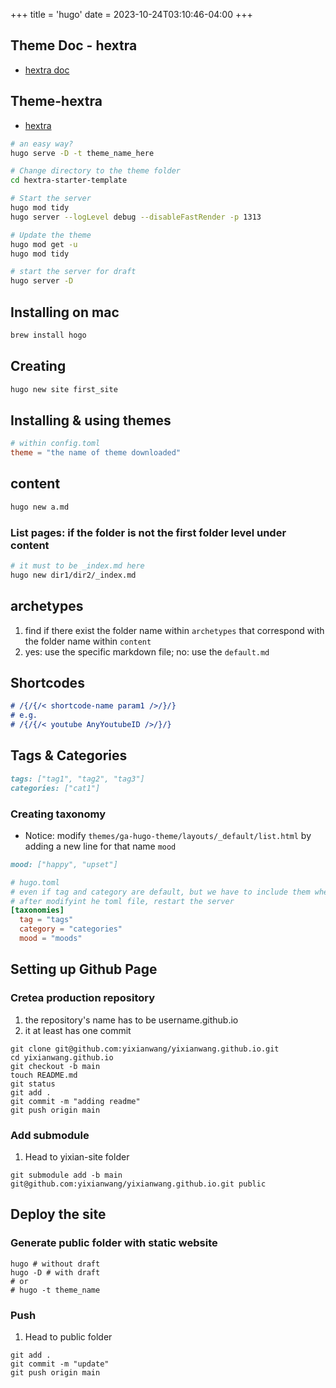 +++
title = 'hugo'
date = 2023-10-24T03:10:46-04:00
+++

## Theme Doc - hextra
- [hextra doc](https://imfing.github.io/hextra/docs/getting-started/)

## Theme-hextra
- [hextra](git@github.com:imfing/hextra.git)
```bash
# an easy way?
hugo serve -D -t theme_name_here
```

```bash
# Change directory to the theme folder
cd hextra-starter-template

# Start the server
hugo mod tidy
hugo server --logLevel debug --disableFastRender -p 1313

# Update the theme
hugo mod get -u
hugo mod tidy
```

```bash
# start the server for draft
hugo server -D
```

## Installing on mac
```bash
brew install hogo
```

## Creating 
```bash
hugo new site first_site
```

## Installing & using themes
```toml
# within config.toml
theme = "the name of theme downloaded"
```

## content
```bash
hugo new a.md
```

### List pages: if the folder is not the first folder level under content 
```bash
# it must to be _index.md here
hugo new dir1/dir2/_index.md
```

## archetypes
1. find if there exist the folder name within `archetypes` that correspond with the folder name within `content`
2. yes: use the specific markdown file; no: use the `default.md`


## Shortcodes
```markdown
# /{/{/< shortcode-name param1 />/}/}
# e.g.
# /{/{/< youtube AnyYoutubeID />/}/}
```

## Tags & Categories
```markdown
tags: ["tag1", "tag2", "tag3"]
categories: ["cat1"]
```

### Creating taxonomy
- Notice: modify `themes/ga-hugo-theme/layouts/_default/list.html` by adding a new line for that name `mood`
```markdown
mood: ["happy", "upset"]
```

```toml
# hugo.toml
# even if tag and category are default, but we have to include them when we creating new taxonomies
# after modifyint he toml file, restart the server
[taxonomies]
  tag = "tags"
  category = "categories"
  mood = "moods" 
```



## Setting up Github Page
### Cretea production repository
1. the repository's name has to be username.github.io
2. it at least has one commit

```
git clone git@github.com:yixianwang/yixianwang.github.io.git
cd yixianwang.github.io
git checkout -b main
touch README.md
git status
git add .
git commit -m "adding readme"
git push origin main
```

### Add submodule
1. Head to yixian-site folder

```
git submodule add -b main git@github.com:yixianwang/yixianwang.github.io.git public
```

## Deploy the site
### Generate public folder with static website
```
hugo # without draft
hugo -D # with draft
# or
# hugo -t theme_name
```

### Push
1. Head to public folder
```
git add .
git commit -m "update"
git push origin main
```




